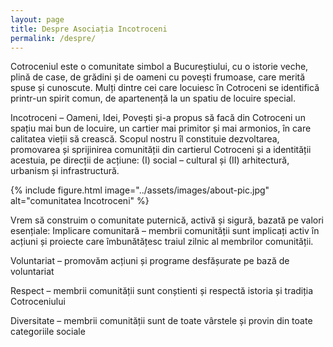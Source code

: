 ```yaml
---
layout: page
title: Despre Asociația Incotroceni
permalink: /despre/
---
```


Cotroceniul este o comunitate simbol a Bucureștiului, cu o istorie veche, plină de case, de grădini și de oameni cu povești frumoase, care merită spuse și cunoscute. Mulți dintre cei care locuiesc în Cotroceni se identifică printr-un spirit comun, de apartenență la un spatiu de locuire special.

Incotroceni – Oameni, Idei, Povești și-a propus să facă din Cotroceni un spațiu mai bun de locuire, un cartier mai primitor și mai armonios, în care calitatea vieții să crească. Scopul nostru îl constituie dezvoltarea, promovarea și sprijinirea comunității din cartierul Cotroceni și a identității acestuia, pe direcții de acțiune: (I) social – cultural și (II) arhitectură, urbanism și infrastructură.

{% include figure.html image="../assets/images/about-pic.jpg" alt="comunitatea Incotroceni" %}

Vrem să construim o comunitate puternică, activă și sigură, bazată pe valori esențiale: Implicare comunitară – membrii comunității sunt implicați activ în acțiuni și proiecte care îmbunătățesc traiul zilnic al membrilor comunității.

Voluntariat – promovăm acțiuni și programe desfășurate pe bază de voluntariat

Respect – membrii comunității sunt conștienti și respectă istoria și tradiția Cotroceniului

Diversitate – membrii comunității sunt de toate vârstele și provin din toate categoriile sociale  

